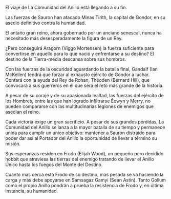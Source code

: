 
El viaje de La Comunidad del Anillo está llegando a su fin.

Las fuerzas de Sauron han atacado Minas Tirith, la capital de Gondor, en su asedio definitivo contra la humanidad.

El antaño gran reino, ahora gobernado por un anciano senescal, nunca ha necesitado más desesperadamente la figura de un Rey.

¿Pero conseguirá Aragorn (Viggo Mortensen) la fuerza suficiente para convertirse en aquello para lo que nació y enfrentarse a su destino? El destino de la Tierra-media descansa sobre sus hombros.

Con las fuerzas de la oscuridad aguardando la batalla final, Gandalf (Ian McKellen) tendrá que forzar al exhausto ejército de Gondor a luchar. Contará con la ayuda del Rey de Rohan, Théoden (Bernard Hill), que convocará a sus guerreros en él que será el reto más grande de la historia.

A pesar de su coraje y de su apasionada lealtad, las fuerzas del ejército de los Hombres, entre las que han logrado infiltrarse Éowyn y Merry, no pueden compararse con las multitudinarias legiones de enemigos que asedian el reino.

Cada victoria exige un gran sacrificio. A pesar de sus grandes pérdidas, La Comunidad del Anillo se lanza a la mayor batalla de su tiempo y permanece unida para cumplir un único objetivo: mantener a Sauron distraído para poder dar así al Portador del Anillo la oportunidad de llevar a término su misión.

Sus esperanzas residen en Frodo (Elijah Wood), un pequeño pero decidido hobbit que atraviesa las tierras del enemigo tratando de llevar el Anillo Único hasta los fuegos del Monte del Destino.

Cuanto más cerca está Frodo de su destino, más pesada se va haciendo la carga y más debe apoyarse en Samsagaz Gamyi (Sean Astin). Tanto Gollum como el propio Anillo pondrán a prueba la resistencia de Frodo y, en última instancia, su humanidad.
